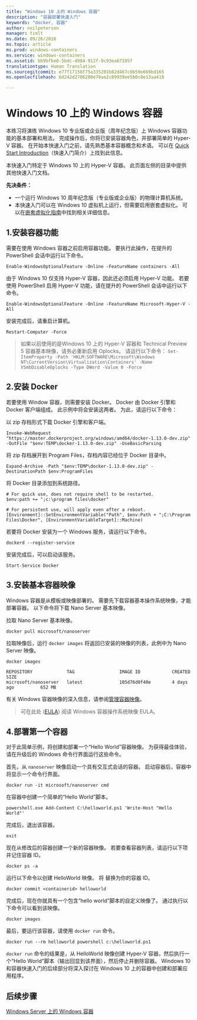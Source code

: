 ```yaml
---
title: "Windows 10 上的 Windows 容器"
description: "容器部署快速入门"
keywords: "docker, 容器"
author: neilpeterson
manager: timlt
ms.date: 09/26/2016
ms.topic: article
ms.prod: windows-containers
ms.service: windows-containers
ms.assetid: bb9bfbe0-5bdc-4984-912f-9c93ea67105f
translationtype: Human Translation
ms.sourcegitcommit: e77f17158f75a335201b82d467c8b59e669bd165
ms.openlocfilehash: 6d242d2706280e70ae2c09939ee5b0c8e13aa418

---
```


# Windows 10 上的 Windows 容器

本练习将演练 Windows 10 专业版或企业版（周年纪念版）上 Windows 容器功能的基本部署和用法。 完成操作后，你将已安装容器角色，并部署简单的 Hyper-V 容器。 在开始本快速入门之前，请先熟悉基本容器概念和术语。 可以在 [Quick Start Introduction](./quick_start.md)（快速入门简介）上找到此信息。

本快速入门特定于 Windows 10 上的 Hyper-V 容器。 此页面左侧的目录中提供其他快速入门文档。

**先决条件：**

- 一个运行 Windows 10 周年纪念版（专业版或企业版）的物理计算机系统。   
- 本快速入门可以在 Windows 10 虚拟机上运行，但需要启用嵌套虚拟化。 可以在[嵌套虚拟化指南](https://msdn.microsoft.com/en-us/virtualization/hyperv_on_windows/user_guide/nesting)中找到相关详细信息。

## 1.安装容器功能

需要在使用 Windows 容器之前启用容器功能。 要执行此操作，在提升的 PowerShell 会话中运行以下命令。

```none
Enable-WindowsOptionalFeature -Online -FeatureName containers -All
```

由于 Windows 10 仅支持 Hyper-V 容器，因此还必须启用 Hyper-V 功能。 若要使用 PowerShell 启用 Hyper-V 功能，请在提升的 PowerShell 会话中运行以下命令。

```none
Enable-WindowsOptionalFeature -Online -FeatureName Microsoft-Hyper-V -All
```

安装完成后，请重启计算机。

```none
Restart-Computer -Force
```

> 如果以前使用的是Windows 10 上的 Hyper-V 容器和 Technical Preview 5 容器基本映像，请务必重新启用 Oplocks。 请运行以下命令：  `Set-ItemProperty -Path 'HKLM:SOFTWARE\Microsoft\Windows NT\CurrentVersion\Virtualization\Containers' -Name VSmbDisableOplocks -Type DWord -Value 0 -Force`

## 2.安装 Docker

若要使用 Window 容器，则需要安装 Docker。 Docker 由 Docker 引擎和 Docker 客户端组成。 此示例中将会安装这两者。 为此，请运行以下命令：

以 zip 存档形式下载 Docker 引擎和客户端。

```none
Invoke-WebRequest "https://master.dockerproject.org/windows/amd64/docker-1.13.0-dev.zip" -OutFile "$env:TEMP\docker-1.13.0-dev.zip" -UseBasicParsing
```

将 zip 存档展开到 Program Files，存档内容已经位于 Docker 目录中。

```none
Expand-Archive -Path "$env:TEMP\docker-1.13.0-dev.zip" -DestinationPath $env:ProgramFiles
```

将 Docker 目录添加到系统路径。

```none
# For quick use, does not require shell to be restarted.
$env:path += ";c:\program files\docker"

# For persistent use, will apply even after a reboot.
[Environment]::SetEnvironmentVariable("Path", $env:Path + ";C:\Program Files\Docker", [EnvironmentVariableTarget]::Machine)
```

若要将 Docker 安装为一个 Windows 服务，请运行以下命令。

```none
dockerd --register-service
```

安装完成后，可以启动该服务。

```none
Start-Service Docker
```

## 3.安装基本容器映像

Windows 容器是从模板或映像部署的。 需要先下载容器基本操作系统映像，才能部署容器。 以下命令将下载 Nano Server 基本映像。

拉取 Nano Server 基本映像。

```none
docker pull microsoft/nanoserver
```

拉取映像后，运行 `docker images` 将返回已安装的映像的列表，此例中为 Nano Server 映像。

```none
docker images

REPOSITORY             TAG                 IMAGE ID            CREATED             SIZE
microsoft/nanoserver   latest              105d76d0f40e        4 days ago          652 MB
```

有关 Windows 容器映像的深入信息，请参阅[管理容器映像](../management/manage_images.md)。

> 可在此处 ([EULA](../Images_EULA.md)) 阅读 Windows 容器操作系统映像 EULA。

## 4.部署第一个容器

对于此简单示例，将创建和部署一个“Hello World”容器映像。 为获得最佳体验，请在升级后的 Windows 命令行界面运行这些命令。

首先，从 `nanoserver` 映像启动一个具有交互式会话的容器。 启动容器后，容器中将显示一个命令行界面。  

```none
docker run -it microsoft/nanoserver cmd
```

在容器中创建一个简单的“Hello World”脚本。

```none
powershell.exe Add-Content C:\helloworld.ps1 'Write-Host "Hello World"'
```   

完成后，退出该容器。

```none
exit
```

现在从修改后的容器创建一个新的容器映像。 若要查看容器列表，请运行以下项并记住容器 ID。

```none
docker ps -a
```

运行以下命令以创建 HelloWorld 映像。 将 <containerid> 替换为你的容器 ID。

```none
docker commit <containerid> helloworld
```

完成后，现在你就具有一个包含“hello world”脚本的自定义映像了。 通过执行以下命令可以看到该映像。

```none
docker images
```

最后，要运行该容器，请使用 `docker run` 命令。

```none
docker run --rm helloworld powershell c:\helloworld.ps1
```

`docker run` 命令的结果是，从 HelloWorld 映像创建 Hyper-V 容器，然后执行一个“Hello World”脚本（输出回显到该界面），然后停止并删除容器。
Windows 10 和容器快速入门的后续部分将深入探讨在 Windows 10 上的容器中创建和部署应用程序。

## 后续步骤

[Windows Server 上的 Windows 容器](./quick_start_windows_server.md)



<!--HONumber=Sep16_HO4-->


